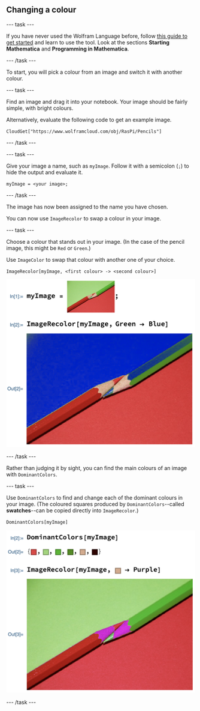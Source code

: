 ## Changing a colour

--- task ---

If you have never used the Wolfram Language before, follow [this guide to get started](https://projects.raspberrypi.org/en/projects/getting-started-with-mathematica) and learn to use the tool. Look at the sections **Starting Mathematica** and **Programming in Mathematica**.

--- /task ---

To start, you will pick a colour from an image and switch it with another colour.

--- task ---

Find an image and drag it into your notebook.
Your image should be fairly simple, with bright colours.

Alternatively, evaluate the following code to get an example image.

```
CloudGet["https://www.wolframcloud.com/obj/RasPi/Pencils"]
```

--- /task ---

--- task ---

Give your image a name, such as `myImage`. Follow it with a semicolon (`;`) to hide the output and evaluate it.

```
myImage = <your image>;
```

--- /task ---

The image has now been assigned to the name you have chosen.

You can now use `ImageRecolor` to swap a colour in your image.

--- task ---

Choose a colour that stands out in your image. (In the case of the pencil image, this might be `Red` or `Green`.)

Use `ImageColor` to swap that colour with another one of your choice.

```
ImageRecolor[myImage, <first colour> -> <second colour>]

```

![Pencils recoloured manually](images/PencilsRecolour1.png)

--- /task ---

Rather than judging it by sight, you can find the main colours of an image with `DominantColors`.

--- task ---

Use `DominantColors` to find and change each of the dominant colours in your image.
(The coloured squares produced by `DominantColors`--called **swatches**--can be copied directly into `ImageRecolor`.)


```
DominantColors[myImage]
```

![Pencils recoloured by dominant colours](images/PencilsRecolour2.png)

--- /task ---
